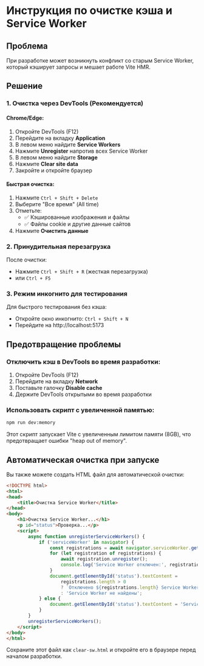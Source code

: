 # Инструкция по очистке кэша и Service Worker

## Проблема
При разработке может возникнуть конфликт со старым Service Worker, который кэширует запросы и мешает работе Vite HMR.

## Решение

### 1. Очистка через DevTools (Рекомендуется)

#### Chrome/Edge:
1. Откройте DevTools (F12)
2. Перейдите на вкладку **Application**
3. В левом меню найдите **Service Workers**
4. Нажмите **Unregister** напротив всех Service Worker
5. В левом меню найдите **Storage**
6. Нажмите **Clear site data**
7. Закройте и откройте браузер

#### Быстрая очистка:
1. Нажмите `Ctrl + Shift + Delete`
2. Выберите "Все время" (All time)
3. Отметьте:
   - ✅ Кэшированные изображения и файлы
   - ✅ Файлы cookie и другие данные сайтов
4. Нажмите **Очистить данные**

### 2. Принудительная перезагрузка

После очистки:
- Нажмите `Ctrl + Shift + R` (жесткая перезагрузка)
- или `Ctrl + F5`

### 3. Режим инкогнито для тестирования

Для быстрого тестирования без кэша:
- Откройте окно инкогнито: `Ctrl + Shift + N`
- Перейдите на http://localhost:5173

## Предотвращение проблемы

### Отключить кэш в DevTools во время разработки:

1. Откройте DevTools (F12)
2. Перейдите на вкладку **Network**
3. Поставьте галочку **Disable cache**
4. Держите DevTools открытыми во время разработки

### Использовать скрипт с увеличенной памятью:

```bash
npm run dev:memory
```

Этот скрипт запускает Vite с увеличенным лимитом памяти (8GB), что предотвращает ошибки "heap out of memory".

## Автоматическая очистка при запуске

Вы также можете создать HTML файл для автоматической очистки:

```html
<!DOCTYPE html>
<html>
<head>
    <title>Очистка Service Worker</title>
</head>
<body>
    <h1>Очистка Service Worker...</h1>
    <p id="status">Проверка...</p>
    <script>
        async function unregisterServiceWorkers() {
            if ('serviceWorker' in navigator) {
                const registrations = await navigator.serviceWorker.getRegistrations();
                for (let registration of registrations) {
                    await registration.unregister();
                    console.log('Service Worker отключен:', registration);
                }
                document.getElementById('status').textContent = 
                    registrations.length > 0 
                    ? `Отключено ${registrations.length} Service Worker(s)` 
                    : 'Service Worker не найдены';
            } else {
                document.getElementById('status').textContent = 'Service Worker не поддерживается';
            }
        }
        unregisterServiceWorkers();
    </script>
</body>
</html>
```

Сохраните этот файл как `clear-sw.html` и откройте его в браузере перед началом разработки.


